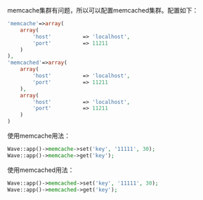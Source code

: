 <!--
author: 许萍
date: 2015-11-20
title: Memcache
tags: 功能扩展
category: 功能扩展
status: publish
summary: Wavephp框架，轻量PHP框架，MVC分离，快速开发项目
-->

memcache集群有问题，所以可以配置memcached集群。配置如下：

```php
'memcache'=>array(
    array(
        'host'          => 'localhost',
        'port'          => 11211
    )
),
'memcached'=>array(
    array(
        'host'          => 'localhost',
        'port'          => 11211
    ),
    array(
        'host'          => 'localhost',
        'port'          => 11211
    )
)
```

使用memcache用法：

```php
Wave::app()->memcache->set('key', '11111', 30);
Wave::app()->memcache->get('key');
```

使用memcached用法：

```php
Wave::app()->memcached->set('key', '11111', 30);
Wave::app()->memcached->get('key');
```